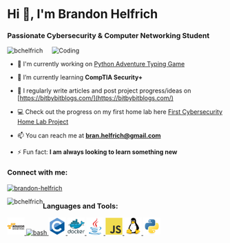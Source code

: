 <h1 align="left">Hi 👋, I'm Brandon Helfrich</h1>
<h3 align="left">Passionate Cybersecurity & Computer Networking Student</h3>
<img align="right" alt="Coding" width="400" src="https://media4.giphy.com/media/qgQUggAC3Pfv687qPC/giphy.gif?cid=790b7611b088305c3044e555af03d72e0ebb087600f4b539&rid=giphy.gif&ct=g">

<p align="left"> <img src="https://komarev.com/ghpvc/?username=bchelfrich&label=Profile%20views&color=0e75b6&style=flat" alt="bchelfrich" /> </p>

- 📝 I'm currently working on [Python Adventure Typing Game](https://github.com/bchelfrich/adventure-game)

- 🌱 I’m currently learning **CompTIA Security+**

- 📝 I regularly write articles and post project progress/ideas on [https://bitbybitblogs.com/](https://bitbybitblogs.com/)

- 💻 Check out the progress on my first home lab here [First Cybersecurity Home Lab Project](https://bitbybitblogs.com/index.php/projects/homelab/)

- 📫 You can reach me at **bran.helfrich@gmail.com**

- ⚡ Fun fact:  **I am always looking to learn something new**

<h3 align="left">Connect with me:</h3>
<p align="left">
<a href="https://linkedin.com/in/brandon-helfrich" target="blank"><img align="center" src="https://raw.githubusercontent.com/rahuldkjain/github-profile-readme-generator/master/src/images/icons/Social/linked-in-alt.svg" alt="brandon-helfrich" height="30" width="40" /></a>
</p>

<p><img align="left" src="https://github-readme-stats.vercel.app/api/top-langs?username=bchelfrich&show_icons=true&locale=en&layout=compact" alt="bchelfrich" /></p>

<h3 align="left">Languages and Tools:</h3>
<p align="left"> <a href="https://aws.amazon.com" target="_blank" rel="noreferrer"> <img src="https://raw.githubusercontent.com/devicons/devicon/master/icons/amazonwebservices/amazonwebservices-original-wordmark.svg" alt="aws" width="40" height="40"/> </a> <a href="https://www.gnu.org/software/bash/" target="_blank" rel="noreferrer"> <img src="https://www.vectorlogo.zone/logos/gnu_bash/gnu_bash-icon.svg" alt="bash" width="40" height="40"/> </a> <a href="https://www.cprogramming.com/" target="_blank" rel="noreferrer"> <img src="https://raw.githubusercontent.com/devicons/devicon/master/icons/c/c-original.svg" alt="c" width="40" height="40"/> </a> <a href="https://www.docker.com/" target="_blank" rel="noreferrer"> <img src="https://raw.githubusercontent.com/devicons/devicon/master/icons/docker/docker-original-wordmark.svg" alt="docker" width="40" height="40"/> </a> <a href="https://www.java.com" target="_blank" rel="noreferrer"> <img src="https://raw.githubusercontent.com/devicons/devicon/master/icons/java/java-original.svg" alt="java" width="40" height="40"/> </a> <a href="https://developer.mozilla.org/en-US/docs/Web/JavaScript" target="_blank" rel="noreferrer"> <img src="https://raw.githubusercontent.com/devicons/devicon/master/icons/javascript/javascript-original.svg" alt="javascript" width="40" height="40"/> </a> <a href="https://www.linux.org/" target="_blank" rel="noreferrer"> <img src="https://raw.githubusercontent.com/devicons/devicon/master/icons/linux/linux-original.svg" alt="linux" width="40" height="40"/> </a> <a href="https://www.python.org" target="_blank" rel="noreferrer"> <img src="https://raw.githubusercontent.com/devicons/devicon/master/icons/python/python-original.svg" alt="python" width="40" height="40"/> </a> </p>


